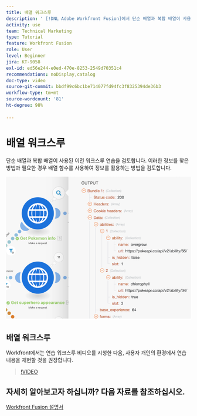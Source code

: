 ```yaml
---
title: 배열 워크스루
description: ' [!DNL Adobe Workfront Fusion]에서 단순 배열과 복합 배열이 사용된 이전 워크스루 연습을 검토합니다.'
activity: use
team: Technical Marketing
type: Tutorial
feature: Workfront Fusion
role: User
level: Beginner
jira: KT-9058
exl-id: ed56e244-e0ed-470e-8253-2549d70351c4
recommendations: noDisplay,catalog
doc-type: video
source-git-commit: bbdf99c6bc1be714077fd94fc3f8325394de36b3
workflow-type: tm+mt
source-wordcount: '81'
ht-degree: 98%

---
```


# 배열 워크스루

단순 배열과 복합 배열이 사용된 이전 워크스루 연습을 검토합니다. 이러한 정보를 찾은 방법과 필요한 경우 배열 함수를 사용하여 정보를 활용하는 방법을 검토합니다.

![Fusion 시나리오의 이미지](assets/final-functional-bits-and-bobs-1.png)

## 배열 워크스루

Workfront에서는 연습 워크스루 비디오를 시청한 다음, 사용자 개인의 환경에서 연습 내용을 재현할 것을 권장합니다.

>[!VIDEO](https://video.tv.adobe.com/v/335299/?quality=12&learn=on&enablevpops=1)


## 자세히 알아보고자 하십니까? 다음 자료를 참조하십시오.

[Workfront Fusion 설명서](https://experienceleague.adobe.com/ko/docs/workfront-fusion/using/get-started-with-fusion/understand-workfront-fusion/workfront-fusion-overview)
